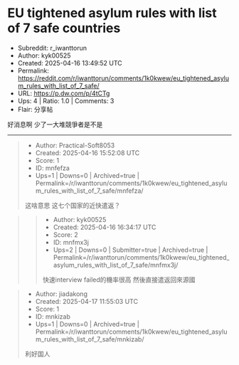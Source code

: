 # EU tightened asylum rules with list of 7 safe countries

- Subreddit: r_iwanttorun
- Author: kyk00525
- Created: 2025-04-16 13:49:52 UTC
- Permalink: https://reddit.com/r/iwanttorun/comments/1k0kwew/eu_tightened_asylum_rules_with_list_of_7_safe/
- URL: https://p.dw.com/p/4tCTg
- Ups: 4 | Ratio: 1.0 | Comments: 3
- Flair: 分享帖


好消息啊 少了一大堆競爭者是不是


---

> - Author: Practical-Soft8053
> - Created: 2025-04-16 15:52:08 UTC
> - Score: 1
> - ID: mnfefza
> - Ups=1 | Downs=0 | Archived=true | Permalink=/r/iwanttorun/comments/1k0kwew/eu_tightened_asylum_rules_with_list_of_7_safe/mnfefza/
>
> 这啥意思 这七个国家的近快遣返？

>> - Author: kyk00525
>> - Created: 2025-04-16 16:34:17 UTC
>> - Score: 2
>> - ID: mnfmx3j
>> - Ups=2 | Downs=0 | Submitter=true | Archived=true | Permalink=/r/iwanttorun/comments/1k0kwew/eu_tightened_asylum_rules_with_list_of_7_safe/mnfmx3j/
>>
>> 快速interview
>> failed的機率很高 然後直接遣返回來源國

> - Author: jiadakong
> - Created: 2025-04-17 11:55:03 UTC
> - Score: 1
> - ID: mnkizab
> - Ups=1 | Downs=0 | Archived=true | Permalink=/r/iwanttorun/comments/1k0kwew/eu_tightened_asylum_rules_with_list_of_7_safe/mnkizab/
>
> 利好国人
